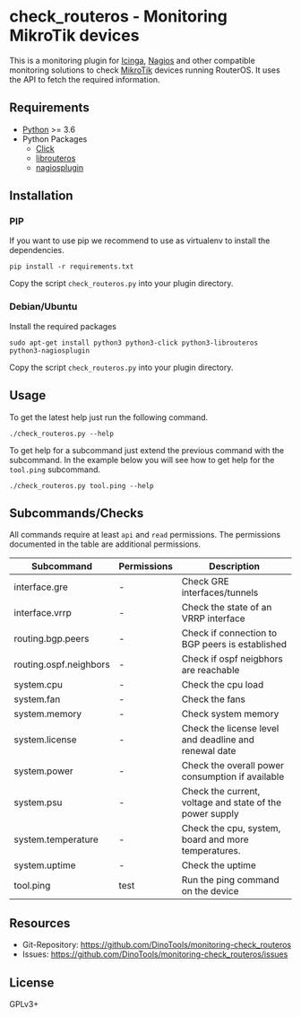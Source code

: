 check_routeros - Monitoring MikroTik devices
============================================

This is a monitoring plugin for [Icinga](https://icinga.com/), [Nagios](https://www.nagios.org/) and other compatible monitoring solutions to check [MikroTik](https://mikrotik.com/) devices running RouterOS.
It uses the API to fetch the required information.

Requirements
------------

- [Python](https://www.python.org/) >= 3.6
- Python Packages
    - [Click](https://pypi.org/project/click/)
    - [librouteros](https://pypi.org/project/librouteros/)
    - [nagiosplugin](https://pypi.org/project/nagiosplugin/)

Installation
------------

### PIP

If you want to use pip we recommend to use as virtualenv to install the dependencies.

```shell
pip install -r requirements.txt
```

Copy the script ```check_routeros.py``` into your plugin directory.

### Debian/Ubuntu

Install the required packages

```shell
sudo apt-get install python3 python3-click python3-librouteros python3-nagiosplugin
```

Copy the script ```check_routeros.py``` into your plugin directory.

Usage
-----

To get the latest help just run the following command.

```shell
./check_routeros.py --help
```

To get help for a subcommand just extend the previous command with the subcommand.
In the example below you will see how to get help for the ```tool.ping``` subcommand.

```shell
./check_routeros.py tool.ping --help
```

Subcommands/Checks
------------------

All commands require at least `api` and `read` permissions.
The permissions documented in the table are additional permissions.

| Subcommand             | Permissions | Description                                              |
|------------------------|-------------|----------------------------------------------------------|
| interface.gre          | -           | Check GRE interfaces/tunnels                             |
| interface.vrrp         | -           | Check the state of an VRRP interface                     |
| routing.bgp.peers      | -           | Check if connection to BGP peers is established          |
| routing.ospf.neighbors | -           | Check if ospf neigbhors are reachable                    |
| system.cpu             | -           | Check the cpu load                                       |
| system.fan             | -           | Check the fans                                           |
| system.memory          | -           | Check system memory                                      |
| system.license         | -           | Check the license level and deadline and renewal date    |
| system.power           | -           | Check the overall power consumption if available         |
| system.psu             | -           | Check the current, voltage and state of the power supply |
| system.temperature     | -           | Check the cpu, system, board and more temperatures.      |
| system.uptime          | -           | Check the uptime                                         |
| tool.ping              | test        | Run the ping command on the device                       |

Resources
---------

- Git-Repository: https://github.com/DinoTools/monitoring-check_routeros
- Issues: https://github.com/DinoTools/monitoring-check_routeros/issues

License
-------

GPLv3+
